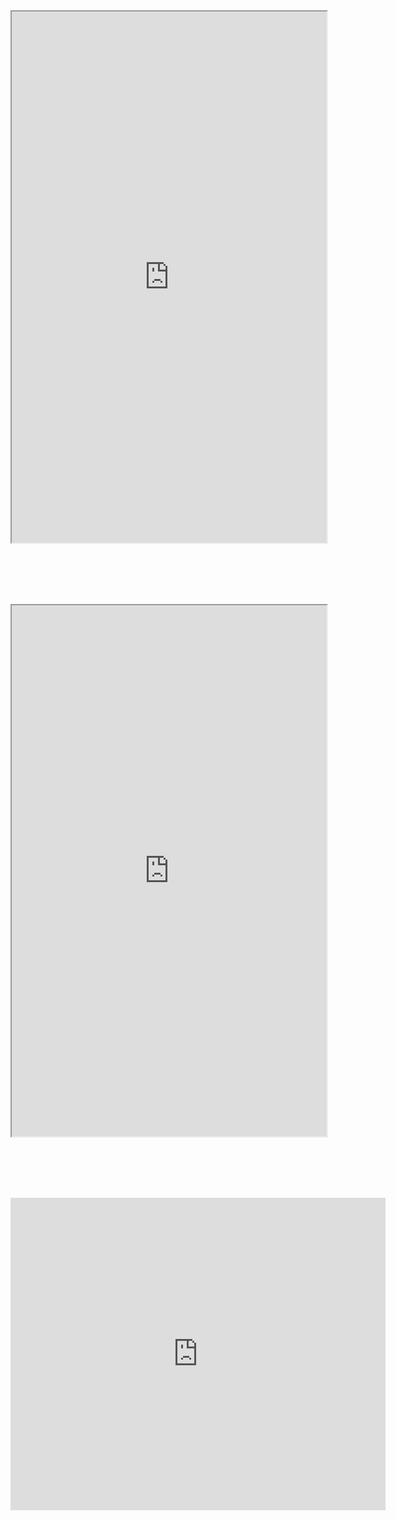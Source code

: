 <iframe src="https://physics-notes.github.io/Web/Classical-mechanics-II/Classical-mechanics.pdf" width="100%" height="850px"></iframe>

<br/><br/>
<br/><br/>

<iframe src="https://physics-notes.github.io/Web/Classical-mechanics-II/Summary.pdf" width="100%" height="850px"></iframe>

<br/><br/>
<br/><br/>

<iframe src="https://docs.google.com/viewer?url=https://physics-notes.github.io/Web/Classical-mechanics-II/Summary.pdf&embedded=true" style="width:600px; height:500px;" frameborder="0"></iframe>
